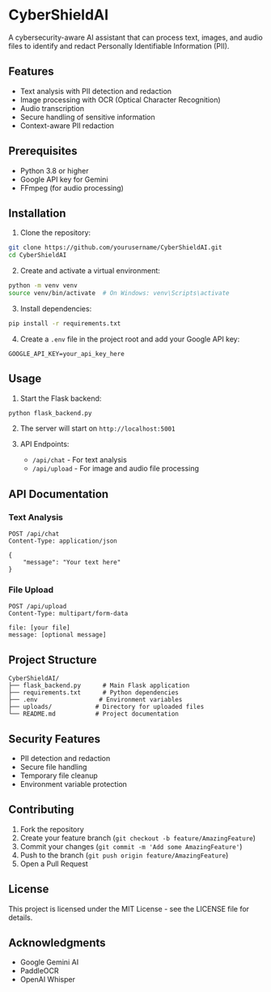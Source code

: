 # CyberShieldAI

A cybersecurity-aware AI assistant that can process text, images, and audio files to identify and redact Personally Identifiable Information (PII).

## Features

- Text analysis with PII detection and redaction
- Image processing with OCR (Optical Character Recognition)
- Audio transcription
- Secure handling of sensitive information
- Context-aware PII redaction

## Prerequisites

- Python 3.8 or higher
- Google API key for Gemini
- FFmpeg (for audio processing)

## Installation

1. Clone the repository:

```bash
git clone https://github.com/yourusername/CyberShieldAI.git
cd CyberShieldAI
```

2. Create and activate a virtual environment:

```bash
python -m venv venv
source venv/bin/activate  # On Windows: venv\Scripts\activate
```

3. Install dependencies:

```bash
pip install -r requirements.txt
```

4. Create a `.env` file in the project root and add your Google API key:

```
GOOGLE_API_KEY=your_api_key_here
```

## Usage

1. Start the Flask backend:

```bash
python flask_backend.py
```

2. The server will start on `http://localhost:5001`

3. API Endpoints:
   - `/api/chat` - For text analysis
   - `/api/upload` - For image and audio file processing

## API Documentation

### Text Analysis

```http
POST /api/chat
Content-Type: application/json

{
    "message": "Your text here"
}
```

### File Upload

```http
POST /api/upload
Content-Type: multipart/form-data

file: [your file]
message: [optional message]
```

## Project Structure

```
CyberShieldAI/
├── flask_backend.py      # Main Flask application
├── requirements.txt      # Python dependencies
├── .env                 # Environment variables
├── uploads/            # Directory for uploaded files
└── README.md           # Project documentation
```

## Security Features

- PII detection and redaction
- Secure file handling
- Temporary file cleanup
- Environment variable protection

## Contributing

1. Fork the repository
2. Create your feature branch (`git checkout -b feature/AmazingFeature`)
3. Commit your changes (`git commit -m 'Add some AmazingFeature'`)
4. Push to the branch (`git push origin feature/AmazingFeature`)
5. Open a Pull Request

## License

This project is licensed under the MIT License - see the LICENSE file for details.

## Acknowledgments

- Google Gemini AI
- PaddleOCR
- OpenAI Whisper
